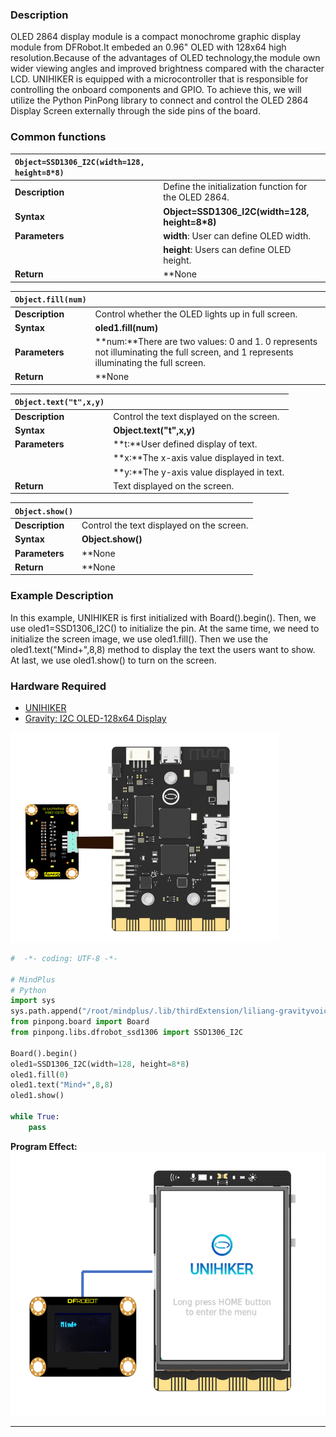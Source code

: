 ### **Description**
OLED 2864 display module is a compact monochrome graphic display module from DFRobot.It embeded an 0.96" OLED with 128x64 high resolution.Because of the advantages of OLED technology,the module own wider viewing angles and improved brightness compared with the character LCD.
UNIHIKER is equipped with a microcontroller that is responsible for controlling the onboard components and GPIO. To achieve this, we will utilize the Python PinPong library to connect and control the OLED 2864 Display Screen externally through the side pins of the board.
### **Common functions**

| `Object=SSD1306_I2C(width=128, height=8*8)`    |                            |
| :--------------     | :--------------------      |
| **Description**     | Define the initialization function for the OLED 2864.      |  
| **Syntax**          | **Object=SSD1306_I2C(width=128, height=8*8)**      |   
| **Parameters**      | **width**: User can define OLED width.  |  
|                     | **height**: Users can define OLED height. |
| **Return**          | **None    |  



| `Object.fill(num)`    |                            |
| :--------------     | :--------------------      |
| **Description**     | Control whether the OLED lights up in full screen.      |  
| **Syntax**          | **oled1.fill(num)**      |   
| **Parameters**      | **num:**There are two values: 0 and 1. 0 represents not illuminating the full screen, and 1 represents illuminating the full screen.  |  
| **Return**          | **None    |  




| `Object.text("t",x,y)`    |                            |
| :--------------     | :--------------------      |
| **Description**     | Control the text displayed on the screen.      |  
| **Syntax**          | **Object.text("t",x,y)**      |   
| **Parameters**      | **t:**User defined display of text.  |  
|                     | **x:**The x-axis value displayed in text. |
|                     | **y:**The y-axis value displayed in text. |
| **Return**          | Text displayed on the screen.    |  






| `Object.show()`    |                            |
| :--------------     | :--------------------      |
| **Description**     | Control the text displayed on the screen.      |  
| **Syntax**          | **Object.show()**      |   
| **Parameters**      | **None  |  
| **Return**          | **None    |  




### **Example Description**
In this example, UNIHIKER is first initialized with Board().begin(). Then, we use oled1=SSD1306_I2C() to initialize the pin. At the same time, we need to initialize the screen image, we use oled1.fill(). Then we use the oled1.text("Mind+",8,8) method to display the text the users want to show. At last, we use oled1.show() to turn on the screen. 
### **Hardware Required**

- [UNIHIKER](https://www.dfrobot.com/product-2691.html)
- [Gravity: I2C OLED-128x64 Display](https://www.dfrobot.com/product-1576.html)

![image.png](img/5_OLED_2864_Display_Screen/1723026180145-7277492c-49cc-4762-b770-28e88cf955e6.png)
```python
#  -*- coding: UTF-8 -*-

# MindPlus
# Python
import sys
sys.path.append("/root/mindplus/.lib/thirdExtension/liliang-gravityvoicerecognition-thirdex")
from pinpong.board import Board
from pinpong.libs.dfrobot_ssd1306 import SSD1306_I2C

Board().begin()
oled1=SSD1306_I2C(width=128, height=8*8)
oled1.fill(0)
oled1.text("Mind+",8,8)
oled1.show()

while True:
    pass
```
**Program Effect:**
![image.png](img/5_OLED_2864_Display_Screen/1723026261581-748208c2-d665-40de-a0ea-707011099e3d.png)


---
